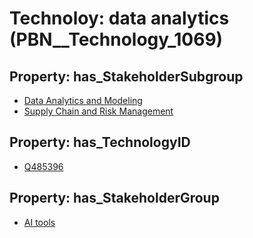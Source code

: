# Technoloy: __data analytics__ (PBN__Technology_1069)

## Property: has_StakeholderSubgroup

* [Data Analytics and Modeling](PBN__TechSubgroup_2)
* [Supply Chain and Risk Management](PBN__TechSubgroup_9)

## Property: has_TechnologyID

* [Q485396](Q485396)

## Property: has_StakeholderGroup

* [AI tools](PBN__TechGroup_0)

